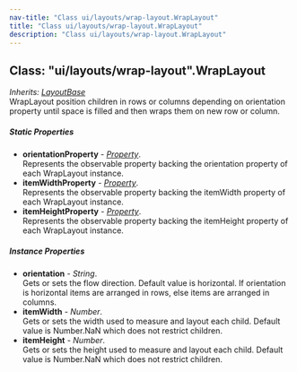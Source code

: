 ```yaml
---
nav-title: "Class ui/layouts/wrap-layout.WrapLayout"
title: "Class ui/layouts/wrap-layout.WrapLayout"
description: "Class ui/layouts/wrap-layout.WrapLayout"
---
```

## Class: "ui/layouts/wrap-layout".WrapLayout  
_Inherits:_ [_LayoutBase_](../../../ui/layouts/layout-base/LayoutBase.md)  
WrapLayout position children in rows or columns depending on orientation property
until space is filled and then wraps them on new row or column.

##### Static Properties
 - **orientationProperty** - [_Property_](../../../ui/core/dependency-observable/Property.md).    
  Represents the observable property backing the orientation property of each WrapLayout instance.
 - **itemWidthProperty** - [_Property_](../../../ui/core/dependency-observable/Property.md).    
  Represents the observable property backing the itemWidth property of each WrapLayout instance.
 - **itemHeightProperty** - [_Property_](../../../ui/core/dependency-observable/Property.md).    
  Represents the observable property backing the itemHeight property of each WrapLayout instance.

##### Instance Properties
 - **orientation** - _String_.    
  Gets or sets the flow direction. Default value is horizontal.
If orientation is horizontal items are arranged in rows, else items are arranged in columns.
 - **itemWidth** - _Number_.    
  Gets or sets the width used to measure and layout each child.
Default value is Number.NaN which does not restrict children.
 - **itemHeight** - _Number_.    
  Gets or sets the height used to measure and layout each child.
Default value is Number.NaN which does not restrict children.